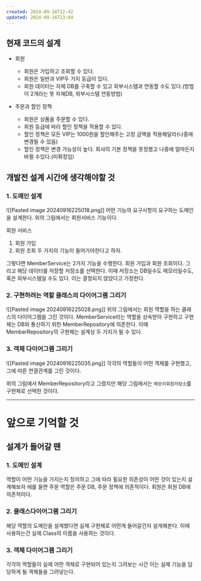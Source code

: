 ```yaml
---
created: 2024-09-16T22:42
updated: 2024-09-16T23:04
---
```

## 현재 코드의 설계  
- 회원  
  - 회원은 가입하고 조회할 수 있다.
  - 회원은 일반과 VIP두 가지 등급이 있다.
  - 회원 데이터는 자체 DB를 구축할 수 있고 외부시스템과 연동할 수도 있다.(방법이 2개라는 뜻 자체DB, 외부시스템 연동방법)

- 주문과 할인 정책
	- 회원은 상품을 주문할 수 있다.
	- 회원 등급에 따라 할인 정책을 적용할 수 있다.
	- 할인 정책은 모든 VIP는 1000원을 할인해주는 고정 금액을 적용해달라(나중에 변경될 수 있음)
	- 할인 정책은 변경 가능성이 높다. 회사의 기본 정책을 못정했고 나중에 얼마든지 바뀔 수있다.(미확정임)

## 개발전 설계 시간에 생각해야할 것
### 1. 도메인 설계


![[Pasted image 20240916225018.png]]
어떤 기능의 요구사항이 요구하는 도메인을 설계한다.
위의 그림에서는 회원서비스 기능이다.

회원 서비스
1. 회원 가입
2. 회원 조회
두 가지의 기능이 들어가야한다고 하자.

그렇다면 MemberService는 2가지 기능을 수행한다. 회원 가입과 회원 조회이다.
그리고 해당 데이터를 저장할 저장소를 선택한다. 이때 저장소는 DB일수도 메모리일수도, 혹은 외부시스템일 수도 있다. 이는 결정되지 않았다고 가정한다.

### 2. 구현하려는 역할 클래스의 다이어그램 그리기
![[Pasted image 20240916225028.png]]
위의 그림에서는 회원 역할을 하는 클래스의 다이어그램을 그린 것이다.
MemberService라는 역할을 상속받아 구현하고 구현체는 DB와 통신하기 위한 MemberRepository에 의존한다. 이때 MemberRepository의 구현체는 설계상 두 가지가 될 수 있다.

### 3. 객체 다이어그램 그리기
![[Pasted image 20240916225035.png]]
각각의 역할들이 어떤 객체를 구현했고, 그에 따른 연결관계를 그린 것이다.

위의 그림에서 MemberRepository라고 그렸지만 해당 그림에서는 `메모리회원저장소`를 구현체로 선택한 것이다. 

---
# 앞으로 기억할 것
## 설계가 들어갈 땐
### 1. 도메인 설계
역할이 어떤 기능을 가지는지 정의하고 그에 따라 필요한 의존성이 어떤 것이 있는지 설계해보자
에를 들면 주문 역할은 주문 DB, 주문 정책에 의존적이다.
회원은 회원 DB에 의존적이다.
### 2. 클래스다이어그램 그리기
해당 역할의 도메인을 설계했다면 실제 구현체로 어떤게 들어갈건지 설게해본다. 
이때 사용하는건 실제 Class의 이름을 사용하는 것이다.

### 3. 객체 다이어그램 그리기
각각의 역할들이 실제 어떤 객체로 구현되어 있는지 그려보는 시간 
이는 실제 기능을 담당하게 될 객체들을 그려넣는다.




